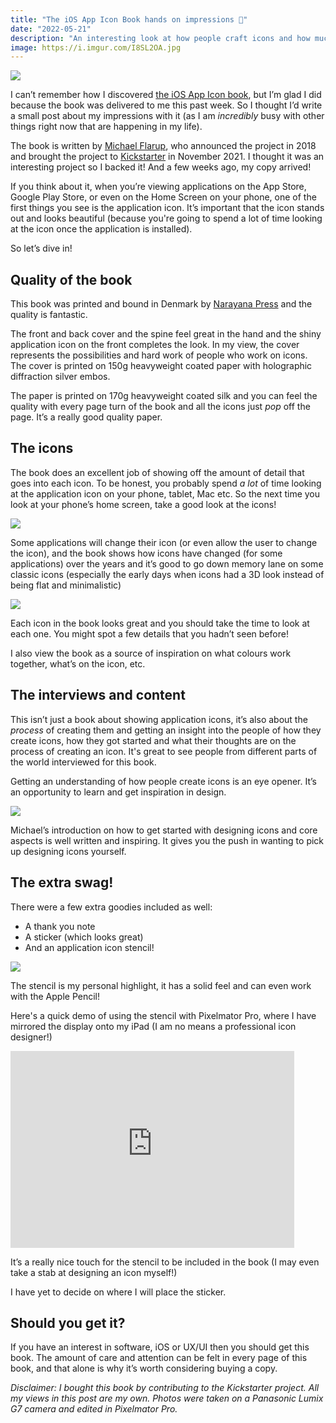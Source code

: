 ```yaml
---
title: "The iOS App Icon Book hands on impressions 📖"
date: "2022-05-21"
description: "An interesting look at how people craft icons and how much work goes into making icons."
image: https://i.imgur.com/I8SL2OA.jpg
---
```


![](https://i.imgur.com/I8SL2OA.jpg)

I can’t remember how I discovered [the iOS App Icon book](https://www.appiconbook.com), but I’m glad I did because the book was delivered to me this past week. So I thought I’d write a small post about my impressions with it (as I am _incredibly_ busy with other things right now that are happening in my life).

The book is written by [Michael Flarup](https://flarup.co), who announced the project in 2018 and brought the project to [Kickstarter](https://www.kickstarter.com/projects/flarup/the-ios-app-icon-book/description) in November 2021. I thought it was an interesting project so I backed it! And a few weeks ago, my copy arrived!

If you think about it, when you’re viewing applications on the App Store, Google Play Store, or even on the Home Screen on your phone, one of the first things you see is the application icon. It’s important that the icon stands out and looks beautiful (because you're going to spend a lot of time looking at the icon once the application is installed).

So let’s dive in!

## Quality of the book
This book was printed and bound in Denmark by [Narayana Press](https://www.narayana.dk) and the quality is fantastic.

The front and back cover and the spine feel great in the hand and the shiny application icon on the front completes the look. In my view, the cover represents the possibilities and hard work of people who work on icons. The cover is printed on 150g heavyweight coated paper with holographic diffraction silver embos.

The paper is printed on 170g heavyweight coated silk and you can feel the quality with every page turn of the book and all the icons just _pop_ off the page. It’s a really good quality paper.

## The icons
The book does an excellent job of showing off the amount of detail that goes into each icon. To be honest, you probably spend _a lot_ of time looking at the application icon on your phone, tablet, Mac etc. So the next time you look at your phone’s home screen, take a good look at the icons!

![](https://i.imgur.com/0hN1Nsn.jpg)


Some applications will change their icon (or even allow the user to change the icon), and the book shows how icons have changed (for some applications) over the years and it’s good to go down memory lane on some classic icons (especially the early days when icons had a 3D look instead of being flat and minimalistic)

![](https://i.imgur.com/Lfj7msH.jpg)


Each icon in the book looks great and you should take the time to look at each one. You might spot a few details that you hadn’t seen before!

I also view the book as a source of inspiration on what colours work together, what’s on the icon, etc.

## The interviews and content
This isn’t just a book about showing application icons, it’s also about the _process_ of creating them and getting an insight into the people of how they create icons, how they got started and what their thoughts are on the process of creating an icon. It's great to see people from different parts of the world interviewed for this book.

Getting an understanding of how people create icons is an eye opener. It’s an opportunity to learn and get inspiration in design.

![](https://i.imgur.com/qe6P05k.jpg)

Michael’s introduction on how to get started with designing icons and core aspects is well written and inspiring. It gives you the push in wanting to pick up designing icons yourself.

## The extra swag!
There were a few extra goodies included as well:
* A thank you note
* A sticker (which looks great)
* And an application icon stencil!

![](https://i.imgur.com/F8c7Sk2.jpg)

The stencil is my personal highlight, it has a solid feel and can even work with the Apple Pencil!

Here's a quick demo of using the stencil with Pixelmator Pro, where I have mirrored the display onto my iPad (I am no means a professional icon designer!)

<iframe width="90%" height="315" src="https://www.youtube-nocookie.com/embed/eDIqZeKFbU8" title="YouTube video player" frameborder="0" allow="accelerometer; autoplay; clipboard-write; encrypted-media; gyroscope; picture-in-picture" allowfullscreen></iframe>

It’s a really nice touch for the stencil to be included in the book (I may even take a stab at designing an icon myself!)

I have yet to decide on where I will place the sticker.

## Should you get it?
If you have an interest in software, iOS or UX/UI then you should get this book. The amount of care and attention can be felt in every page of this book, and that alone is why it’s worth considering buying a copy.

_Disclaimer: I bought this book by contributing to the Kickstarter project. All my views in this post are my own. Photos were taken on a Panasonic Lumix G7 camera and edited in Pixelmator Pro._